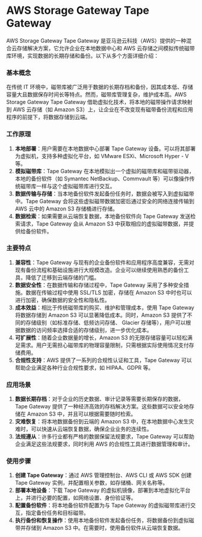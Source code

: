 # AWS Storage Gateway Tape Gateway

AWS Storage Gateway Tape Gateway 是亚马逊云科技（AWS）提供的一种混合云存储解决方案，它允许企业在本地数据中心和 AWS
云存储之间模拟传统磁带库环境，实现数据的长期存储和备份。以下从多个方面详细介绍：

### 基本概念

在传统 IT 环境中，磁带库被广泛用于数据的长期存档和备份，因其成本低、存储容量大且数据保存时间长等特点。然而，磁带库管理复杂，维护成本高。AWS
Storage Gateway Tape Gateway 借助虚拟化技术，将本地的磁带操作请求映射到 AWS 云存储（如 Amazon
S3）上，让企业在不改变现有磁带备份流程和应用程序的前提下，将数据存储到云端。

### 工作原理

1. **本地部署**：用户需要在本地数据中心部署 Tape Gateway 设备。可以将其部署为虚拟机，支持多种虚拟化平台，如 VMware
   ESXi、Microsoft Hyper - V 等。
2. **模拟磁带库**：Tape Gateway 在本地模拟出一个虚拟的磁带库和磁带驱动器，本地的备份软件（如 Symantec NetBackup、Commvault
   等）可以像操作传统磁带库一样与这个虚拟磁带库进行交互。
3. **数据传输与存储**：当本地备份软件发起备份任务时，数据会被写入到虚拟磁带中。Tape Gateway 会将这些虚拟磁带数据加密后通过安全的网络连接传输到
   AWS 云中的 Amazon S3 存储桶进行存储。
4. **数据检索**：如果需要从云端恢复数据，本地备份软件向 Tape Gateway 发送检索请求，Tape Gateway 会从 Amazon S3
   中获取相应的虚拟磁带数据，并提供给备份软件。

### 主要特点

1. **兼容性**：Tape Gateway 与现有的企业备份软件和应用程序高度兼容，无需对现有备份流程和基础设施进行大规模改造。企业可以继续使用熟悉的备份工具，降低了迁移到云端存储的门槛。
2. **数据安全性**：在数据传输和存储过程中，Tape Gateway 采用了多种安全措施。数据在传输过程中使用 SSL/TLS 加密，存储在 Amazon
   S3 中时也可以进行加密，确保数据的安全性和隐私性。
3. **成本效益**：相比于传统磁带库的购买、维护和管理成本，使用 Tape Gateway 将数据存储到 Amazon S3 可以显著降低成本。同时，Amazon
   S3 提供了不同的存储级别（如标准存储、低频访问存储、 Glacier 存储等），用户可以根据数据的访问频率选择合适的存储级别，进一步优化成本。
4. **可扩展性**：随着企业数据量的增长，Amazon S3 的无限存储容量可以轻松满足需求。用户无需担心磁带库的物理容量限制，只需根据实际使用情况支付存储费用。
5. **合规性支持**：AWS 提供了一系列的合规性认证和工具，Tape Gateway 可以帮助企业满足各种行业合规性要求，如 HIPAA、GDPR 等。

### 应用场景

1. **数据长期存档**：对于企业的历史数据、审计记录等需要长期保存的数据，Tape Gateway 提供了一种经济高效的存档解决方案。这些数据可以安全地存储在
   Amazon S3 中，并且可以根据需要随时检索。
2. **灾难恢复**：将本地数据备份到云端的 Amazon S3 中，在本地数据中心发生灾难时，可以快速从云端恢复数据，确保企业业务的连续性。
3. **法规遵从**：许多行业都有严格的数据保留法规要求，Tape Gateway 可以帮助企业满足这些法规要求，同时利用 AWS
   的合规性工具进行数据管理和审计。

### 使用步骤

1. **创建 Tape Gateway**：通过 AWS 管理控制台、AWS CLI 或 AWS SDK 创建 Tape Gateway 实例，并配置相关参数，如存储桶、网关名称等。
2. **部署本地设备**：下载 Tape Gateway 的虚拟机镜像，部署到本地虚拟化平台上，并进行必要的配置，如网络设置、身份验证等。
3. **配置备份软件**：将本地备份软件配置为与 Tape Gateway 的虚拟磁带库进行交互，指定备份任务和目标磁带。
4. **执行备份和恢复操作**：使用本地备份软件发起备份任务，将数据备份到虚拟磁带并存储到 Amazon S3 中。在需要时，使用备份软件从云端恢复数据。 